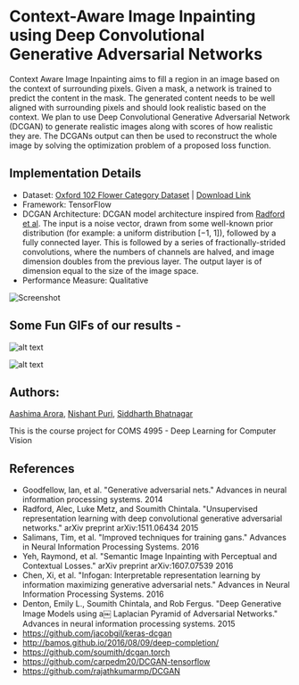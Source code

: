 # Context-Aware Image Inpainting using Deep Convolutional Generative Adversarial Networks

Context Aware Image Inpainting aims to fill a region in an image based on the context of surrounding pixels. Given a mask, a network is trained to predict the content in the mask. The generated content needs to be well aligned with surrounding pixels and should look realistic based on the context. We plan to use Deep Convolutional Generative Adversarial Network (DCGAN) to generate realistic images along with scores of how realistic they are. The DCGANs output can then be used to reconstruct the whole image by solving the optimization problem of a proposed loss function.

## Implementation Details
  
- Dataset:  [Oxford 102 Flower Category Dataset](http://www.robots.ox.ac.uk/~vgg/data/flowers/102/) | 
            [Download Link](https://www.dropbox.com/s/2n7qd2qq39hsmnw/jpg2.zip?dl=0)
- Framework: TensorFlow
- DCGAN Architecture: DCGAN model architecture inspired from [Radford et al](https://arxiv.org/pdf/1511.06434.pdf). The input is a noise vector, drawn from some well-known prior distribution (for example: a uniform distribution [−1, 1]), followed by a fully connected layer. This is followed by a series of fractionally-strided convolutions, where the numbers of channels are halved, and image dimension doubles from the previous layer. The output layer is of dimension equal to the size of the image space.
- Performance Measure: Qualitative

![Screenshot](https://cloud.githubusercontent.com/assets/21965720/25057753/9470978c-2140-11e7-9a51-ec6ee19754bc.png)


## Some Fun GIFs of our results - 

![alt text](https://raw.githubusercontent.com/siddharthbhatnagar/image-completion-using-GANs/master/face_completion.gif)

![alt text](https://raw.githubusercontent.com/siddharthbhatnagar/image-completion-using-GANs/master/flower_completion.gif)

## Authors:

[Aashima Arora](https://github.com/aashima-arora239), [Nishant Puri](https://github.com/nishant-puri), [Siddharth Bhatnagar](https://github.com/siddharthbhatnagar)


This is the course project for COMS 4995 - Deep Learning for Computer Vision

## References

* Goodfellow, Ian, et al. "Generative adversarial nets." Advances in neural information processing systems. 2014
* Radford, Alec, Luke Metz, and Soumith Chintala. "Unsupervised representation learning with deep convolutional generative adversarial networks." arXiv preprint arXiv:1511.06434 2015
* Salimans, Tim, et al. "Improved techniques for training gans." Advances in Neural Information Processing Systems. 2016
* Yeh, Raymond, et al. "Semantic Image Inpainting with Perceptual and Contextual Losses." arXiv preprint arXiv:1607.07539 2016
* Chen, Xi, et al. "Infogan: Interpretable representation learning by information maximizing generative adversarial nets." Advances in Neural Information Processing Systems. 2016
* Denton, Emily L., Soumith Chintala, and Rob Fergus. "Deep Generative Image Models using a￼ Laplacian Pyramid of Adversarial Networks." Advances in neural information processing systems. 2015
* https://github.com/jacobgil/keras-dcgan
* http://bamos.github.io/2016/08/09/deep-completion/
* https://github.com/soumith/dcgan.torch
* https://github.com/carpedm20/DCGAN-tensorflow
* https://github.com/rajathkumarmp/DCGAN
